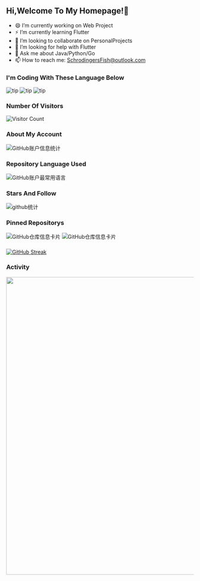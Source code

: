 ## Hi,Welcome To My Homepage!👋 

- 😄 I’m currently working on Web Project
- ⚡ I’m currently learning Flutter
- 👯 I’m looking to collaborate on PersonalProjects
- 🤔 I’m looking for help with Flutter
- 💬 Ask me about Java/Python/Go
- 📫 How to reach me: SchrodingersFish@outlook.com

### I'm Coding With These Language Below
![tip](https://badgen.net/badge/python/3.11/green?icon=github)   ![tip](https://badgen.net/badge/java/11/red?icon=github)   ![tip](https://badgen.net/badge/go/1.22/blue?icon=github)

### Number Of Visitors 
![Visitor Count](https://profile-counter.glitch.me/{SchrodingerFish}/count.svg)

### About My Account
![GitHub账户信息统计](https://github-stats.ubrong.com/api?username=SchrodingerFish&show_icons=true&theme=tokyonight)

### Repository Language Used
![GitHub账户最常用语言](https://github-stats.ubrong.com/api/top-langs/?username=SchrodingerFish&layout=compact&theme=tokyonight&langs_count=20)

### Stars And Follow
![github统计](https://stats.justsong.cn/api/github?username=SchrodingerFish&theme=dark&lang=zh-CN)

### Pinned Repositorys
![GitHub仓库信息卡片](https://github-stats.ubrong.com/api/pin/?username=SchrodingerFish&repo=cochat-api&theme=dark)   ![GitHub仓库信息卡片](https://github-stats.ubrong.com/api/pin/?username=SchrodingerFish&repo=cloudflare-AI-workers&theme=dark)

### 
[![GitHub Streak](https://streak-stats.demolab.com?user=SchrodingerFish)](https://git.io/streak-stats)


### Activity
<img width="800" src="https://github-readme-activity-graph.vercel.app/graph?username=SchrodingerFish&theme=github-compact&hide_border=true&area=true" />
